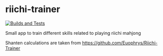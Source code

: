 # riichi-trainer
[![Builds and Tests](https://github.com/gameraccoon/riichi-trainer/actions/workflows/rust.yml/badge.svg)](https://github.com/gameraccoon/riichi-trainer/actions/workflows/rust.yml)

Small app to train different skills related to playing riichi mahjong

Shanten calculations are taken from https://github.com/Euophrys/Riichi-Trainer
